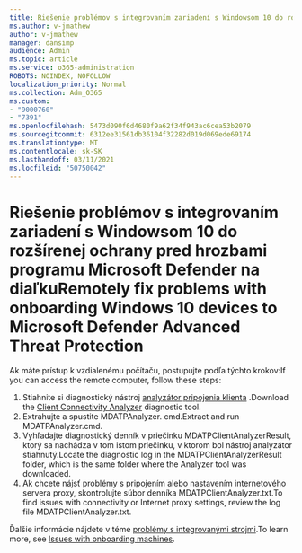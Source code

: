 ```yaml
---
title: Riešenie problémov s integrovaním zariadení s Windowsom 10 do rozšírenej ochrany pred hrozbami programu Microsoft Defender na diaľku
ms.author: v-jmathew
author: v-jmathew
manager: dansimp
audience: Admin
ms.topic: article
ms.service: o365-administration
ROBOTS: NOINDEX, NOFOLLOW
localization_priority: Normal
ms.collection: Adm_O365
ms.custom:
- "9000760"
- "7391"
ms.openlocfilehash: 5473d090f6d4680f9a62f34f943ac6cea53b2079
ms.sourcegitcommit: 6312ee31561db36104f32282d019d069ede69174
ms.translationtype: MT
ms.contentlocale: sk-SK
ms.lasthandoff: 03/11/2021
ms.locfileid: "50750042"
---
```

# <a name="remotely-fix-problems-with-onboarding-windows-10-devices-to-microsoft-defender-advanced-threat-protection"></a><span data-ttu-id="57622-102">Riešenie problémov s integrovaním zariadení s Windowsom 10 do rozšírenej ochrany pred hrozbami programu Microsoft Defender na diaľku</span><span class="sxs-lookup"><span data-stu-id="57622-102">Remotely fix problems with onboarding Windows 10 devices to Microsoft Defender Advanced Threat Protection</span></span>

<span data-ttu-id="57622-103">Ak máte prístup k vzdialenému počítaču, postupujte podľa týchto krokov:</span><span class="sxs-lookup"><span data-stu-id="57622-103">If you can access the remote computer, follow these steps:</span></span>

1. <span data-ttu-id="57622-104">Stiahnite si diagnostický nástroj [analyzátor pripojenia klienta](https://go.microsoft.com/fwlink/?linkid=2143466) .</span><span class="sxs-lookup"><span data-stu-id="57622-104">Download the [Client Connectivity Analyzer](https://go.microsoft.com/fwlink/?linkid=2143466) diagnostic tool.</span></span>
2. <span data-ttu-id="57622-105">Extrahujte a spustite MDATPAnalyzer. cmd.</span><span class="sxs-lookup"><span data-stu-id="57622-105">Extract and run MDATPAnalyzer.cmd.</span></span>
3. <span data-ttu-id="57622-106">Vyhľadajte diagnostický denník v priečinku MDATPClientAnalyzerResult, ktorý sa nachádza v tom istom priečinku, v ktorom bol nástroj analyzátor stiahnutý.</span><span class="sxs-lookup"><span data-stu-id="57622-106">Locate the diagnostic log in the MDATPClientAnalyzerResult folder, which is the same folder where the Analyzer tool was downloaded.</span></span>
4. <span data-ttu-id="57622-107">Ak chcete nájsť problémy s pripojením alebo nastavením internetového servera proxy, skontrolujte súbor denníka MDATPClientAnalyzer.txt.</span><span class="sxs-lookup"><span data-stu-id="57622-107">To find issues with connectivity or Internet proxy settings, review the log file MDATPClientAnalyzer.txt.</span></span>

<span data-ttu-id="57622-108">Ďalšie informácie nájdete v téme [problémy s integrovanými strojmi](https://go.microsoft.com/fwlink/?linkid=2143634).</span><span class="sxs-lookup"><span data-stu-id="57622-108">To learn more, see [Issues with onboarding machines](https://go.microsoft.com/fwlink/?linkid=2143634).</span></span>
